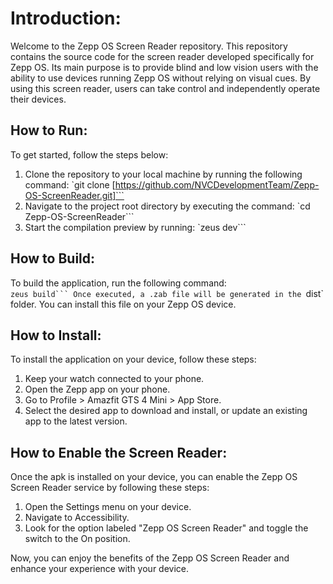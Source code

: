# Introduction:

Welcome to the Zepp OS Screen Reader repository. This repository contains the source code for the screen reader developed specifically for Zepp OS. Its main purpose is to provide blind and low vision users with the ability to use devices running Zepp OS without relying on visual cues. By using this screen reader, users can take control and independently operate their devices.

## How to Run:

To get started, follow the steps below:

1. Clone the repository to your local machine by running the following command:
`git clone [https://github.com/NVCDevelopmentTeam/Zepp-OS-ScreenReader.git]```
2. Navigate to the project root directory by executing the command:
`cd Zepp-OS-ScreenReader```
3. Start the compilation preview by running:
`zeus dev```

## How to Build:

To build the application, run the following command:  
`zeus build```
Once executed, a .zab file will be generated in the `dist` folder. You can install this file on your Zepp OS device.

## How to Install:

To install the application on your device, follow these steps:

1. Keep your watch connected to your phone.
2. Open the Zepp app on your phone.
3. Go to Profile > Amazfit GTS 4 Mini > App Store.
4. Select the desired app to download and install, or update an existing app to the latest version.

## How to Enable the Screen Reader:

Once the apk is installed on your device, you can enable the Zepp OS Screen Reader service by following these steps:

1. Open the Settings menu on your device.
2. Navigate to Accessibility.
3. Look for the option labeled "Zepp OS Screen Reader" and toggle the switch to the On position.

Now, you can enjoy the benefits of the Zepp OS Screen Reader and enhance your experience with your device.
